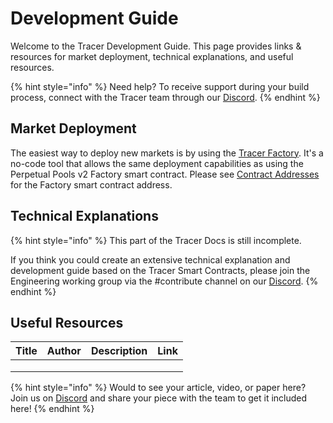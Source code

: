 # Development Guide

Welcome to the Tracer Development Guide. This page provides links & resources for market deployment, technical explanations, and useful resources.

{% hint style="info" %}
Need help? To receive support during your build process, connect with the Tracer team through our [Discord](https://discord.gg/TracerDAO).
{% endhint %}

## Market Deployment

The easiest way to deploy new markets is by using the [Tracer Factory](../../factory/pools-factory.md). It's a no-code tool that allows the same deployment capabilities as using the Perpetual Pools v2 Factory smart contract. Please see [Contract Addresses](../../contract-addresses.md) for the Factory smart contract address.

## Technical Explanations

{% hint style="info" %}
This part of the Tracer Docs is still incomplete.&#x20;

If you think you could create an extensive technical explanation and development guide based on the Tracer Smart Contracts, please join the Engineering working group via the #contribute channel on our [Discord](https://discord.gg/TracerDAO).
{% endhint %}

## Useful Resources

| Title | Author | Description | Link |
| ----- | ------ | ----------- | ---- |
|       |        |             |      |
|       |        |             |      |
|       |        |             |      |

{% hint style="info" %}
Would to see your article, video, or paper here? Join us on [Discord](https://discord.gg/TracerDAO) and share your piece with the team to get it included here!
{% endhint %}



